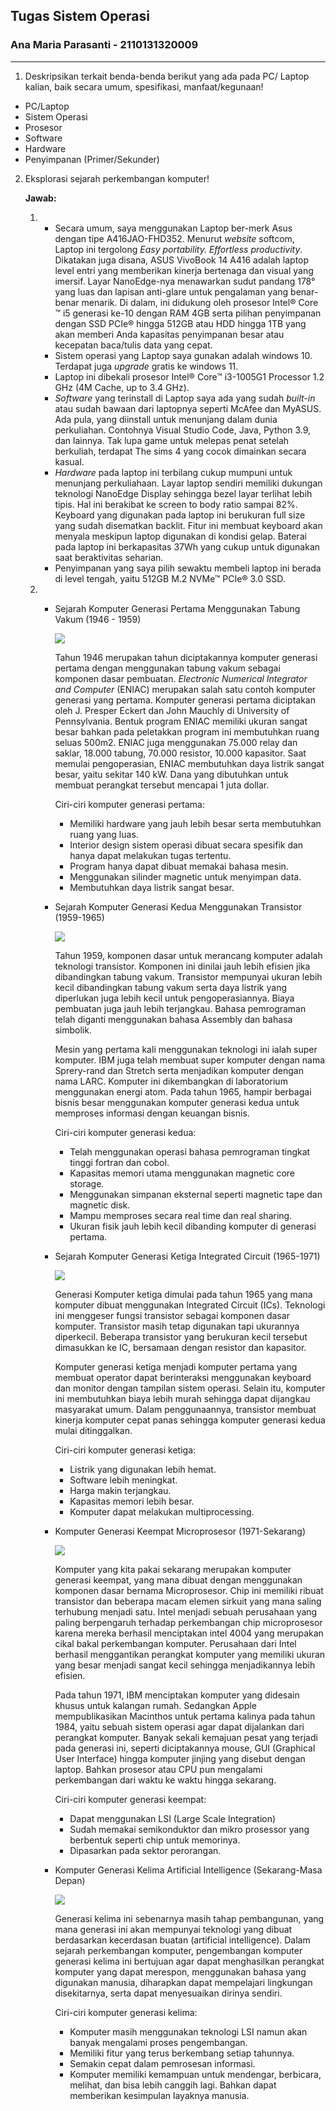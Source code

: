 ## Tugas Sistem Operasi
### Ana Maria Parasanti - 2110131320009

---
1. Deskripsikan terkait benda-benda berikut yang ada pada PC/ Laptop kalian, baik secara umum, spesifikasi, manfaat/kegunaan!
- PC/Laptop
- Sistem Operasi
- Prosesor
- Software
- Hardware 
- Penyimpanan (Primer/Sekunder)
2. Eksplorasi sejarah perkembangan komputer!

	**Jawab:**
    
	1. - Secara umum, saya menggunakan Laptop ber-merk Asus dengan tipe A416JAO-FHD352. Menurut *website* softcom, Laptop ini tergolong  *Easy portability. Effortless productivity*. Dikatakan juga disana, ASUS VivoBook 14 A416 adalah laptop level entri yang memberikan kinerja bertenaga dan visual yang imersif. Layar NanoEdge-nya menawarkan sudut pandang 178° yang luas dan lapisan anti-glare untuk pengalaman yang benar-benar menarik. Di dalam, ini didukung oleh prosesor Intel® Core ™ i5 generasi ke-10 dengan RAM 4GB serta pilihan penyimpanan dengan SSD PCIe® hingga 512GB atau HDD hingga 1TB yang akan memberi Anda kapasitas penyimpanan besar atau kecepatan baca/tulis data yang cepat.
		- Sistem operasi yang Laptop saya gunakan adalah windows 10. Terdapat juga *upgrade* gratis ke windows 11.
		- Laptop ini dibekali prosesor Intel® Core™ i3-1005G1 Processor 1.2 GHz (4M Cache, up to 3.4 GHz). 
		- *Software* yang terinstall di Laptop saya ada yang sudah *built-in* atau sudah bawaan dari laptopnya seperti McAfee dan MyASUS. 
       Ada pula, yang diinstall untuk menunjang dalam dunia perkuliahan. Contohnya Visual Studio Code, Java, Python 3.9, dan lainnya. Tak lupa game untuk melepas penat setelah berkuliah, terdapat The sims 4 yang cocok dimainkan secara kasual.
		- *Hardware* pada laptop ini terbilang cukup mumpuni untuk menunjang perkuliahaan. Layar laptop sendiri memiliki dukungan
       teknologi NanoEdge Display sehingga bezel layar terlihat lebih tipis. Hal ini berakibat ke screen to body ratio sampai 82%. Keyboard yang digunakan pada laptop ini berukuran full size yang sudah disematkan backlit. Fitur ini membuat keyboard akan menyala meskipun laptop digunakan di kondisi gelap. Baterai pada laptop ini berkapasitas 37Wh yang cukup untuk digunakan saat beraktivitas seharian.
		- Penyimpanan yang saya pilih sewaktu membeli laptop ini berada di level tengah, yaitu 512GB M.2 NVMe™ PCIe® 3.0 SSD. 
	2. - Sejarah Komputer Generasi Pertama Menggunakan Tabung Vakum (1946 - 1959)

			![](https://user-images.githubusercontent.com/112605121/188157888-b2086992-16fc-4b62-b24c-7baba304604e.PNG)
            
            Tahun 1946 merupakan tahun diciptakannya komputer generasi pertama dengan menggunakan tabung vakum sebagai komponen dasar pembuatan. *Electronic Numerical Integrator and Computer* (ENIAC) merupakan salah satu contoh komputer generasi yang pertama. Komputer generasi pertama diciptakan oleh J. Presper Eckert dan John Mauchly di University of Pennsylvania. Bentuk program ENIAC memiliki ukuran sangat besar bahkan pada peletakkan program ini membutuhkan ruang seluas 500m2. ENIAC juga menggunakan 75.000 relay dan saklar, 18.000 tabung, 70.000 resistor, 10.000 kapasitor. Saat memulai pengoperasian, ENIAC membutuhkan daya listrik sangat besar, yaitu sekitar 140 kW. Dana yang dibutuhkan untuk membuat perangkat tersebut mencapai 1 juta dollar.

            Ciri-ciri komputer generasi pertama: 
            - Memiliki hardware yang jauh lebih besar serta membutuhkan ruang yang luas.
            - Interior design sistem operasi dibuat secara spesifik dan hanya dapat melakukan tugas tertentu.
            - Program hanya dapat dibuat memakai bahasa mesin.
            - Menggunakan silinder magnetic untuk menyimpan data.
            - Membutuhkan daya listrik sangat besar.

        - Sejarah Komputer Generasi Kedua Menggunakan
    Transistor (1959-1965)

            ![](https://user-images.githubusercontent.com/112605121/188158113-a52d4725-3397-40a4-ba1b-9d6bd49880b9.PNG)

            Tahun 1959, komponen dasar untuk merancang komputer adalah teknologi transistor. Komponen ini dinilai jauh lebih efisien jika dibandingkan tabung vakum. Transistor mempunyai ukuran lebih kecil dibandingkan tabung vakum serta daya listrik yang diperlukan juga lebih kecil untuk pengoperasiannya. Biaya pembuatan juga jauh lebih terjangkau. Bahasa pemrograman telah diganti menggunakan bahasa Assembly dan bahasa simbolik. 

            Mesin yang pertama kali menggunakan teknologi ini ialah super komputer. IBM juga telah membuat super komputer dengan nama Sprery-rand dan Stretch serta menjadikan komputer dengan nama LARC. Komputer ini dikembangkan di laboratorium menggunakan energi atom. Pada tahun 1965, hampir berbagai bisnis besar menggunakan komputer generasi kedua untuk memproses informasi dengan keuangan bisnis.

            Ciri-ciri komputer generasi kedua:
            - Telah menggunakan operasi bahasa pemrograman tingkat tinggi fortran dan cobol. 
            - Kapasitas memori utama menggunakan magnetic core storage.
            - Menggunakan simpanan eksternal seperti magnetic tape dan magnetic disk.
            - Mampu memproses secara real time dan real sharing. 
            - Ukuran fisik jauh lebih kecil dibanding komputer di generasi pertama.

        - Sejarah Komputer Generasi Ketiga Integrated Circuit (1965-1971)

            ![](https://user-images.githubusercontent.com/112605121/188158337-b9daa902-e799-49bb-adf9-8cc388add6b9.PNG)

            Generasi Komputer ketiga dimulai pada tahun 1965 yang mana komputer dibuat menggunakan Integrated Circuit (ICs). Teknologi ini menggeser fungsi transistor sebagai komponen dasar komputer. Transistor masih tetap digunakan tapi ukurannya diperkecil. Beberapa transistor yang berukuran kecil tersebut dimasukkan ke IC, bersamaan dengan resistor dan kapasitor.

            Komputer generasi ketiga menjadi komputer pertama yang membuat operator dapat berinteraksi menggunakan keyboard dan monitor dengan tampilan sistem operasi. Selain itu, komputer ini membutuhkan biaya lebih murah sehingga dapat dijangkau masyarakat umum. Dalam penggunaannya, transistor membuat kinerja komputer cepat panas sehingga komputer generasi kedua mulai ditinggalkan.

            Ciri-ciri komputer generasi ketiga:
            - Listrik yang digunakan lebih hemat.
            - Software lebih meningkat.
            - Harga makin terjangkau.
            - Kapasitas memori lebih besar.
            - Komputer dapat melakukan multiprocessing.

        - Komputer Generasi Keempat Microprosesor (1971-Sekarang)

            ![](https://user-images.githubusercontent.com/112605121/188158416-0ce027f6-70e1-4862-8f93-b294a323c3c7.PNG)

            Komputer yang kita pakai sekarang merupakan komputer generasi keempat, yang mana dibuat dengan menggunakan komponen dasar bernama Microprosesor. Chip ini memiliki ribuat transistor dan beberapa macam elemen sirkuit yang mana saling terhubung menjadi satu. Intel menjadi sebuah perusahaan yang paling berpengaruh terhadap perkembangan chip microprosesor karena mereka berhasil menciptakan intel 4004 yang merupakan cikal bakal perkembangan komputer. Perusahaan dari Intel berhasil menggantikan perangkat komputer yang memiliki ukuran yang besar menjadi sangat kecil sehingga menjadikannya lebih efisien.

            Pada tahun 1971, IBM menciptakan komputer yang didesain khusus untuk kalangan rumah. Sedangkan Apple mempublikasikan Macinthos untuk pertama kalinya pada tahun 1984, yaitu sebuah sistem operasi agar dapat dijalankan dari perangkat komputer. Banyak sekali kemajuan pesat yang terjadi pada generasi ini, seperti diciptakannya mouse, GUI (Graphical User Interface) hingga komputer jinjing yang disebut dengan laptop. Bahkan prosesor atau CPU pun mengalami perkembangan dari waktu ke waktu hingga sekarang.

            Ciri-ciri komputer generasi keempat:
            - Dapat menggunakan LSI (Large Scale Integration)
            - Sudah memakai semikonduktor dan mikro prosessor yang berbentuk seperti chip untuk memorinya.
            - Dipasarkan pada sektor perorangan.

        - Komputer Generasi Kelima Artificial Intelligence (Sekarang-Masa Depan)

            ![](https://user-images.githubusercontent.com/112605121/188158464-8408f080-debb-43f9-9db2-2f57a59941ed.PNG)

            Generasi kelima ini sebenarnya masih tahap pembangunan, yang mana generasi ini akan mempunyai teknologi yang dibuat berdasarkan kecerdasan buatan (artificial intelligence). Dalam sejarah perkembangan komputer, pengembangan komputer generasi kelima ini bertujuan agar dapat menghasilkan perangkat komputer yang dapat merespon, menggunakan bahasa yang digunakan manusia, diharapkan dapat mempelajari lingkungan disekitarnya, serta dapat menyesuaikan dirinya sendiri.

            Ciri-ciri komputer generasi kelima:
            - Komputer masih menggunakan teknologi LSI namun akan banyak mengalami proses pengembangan.
            - Memiliki fitur yang terus berkembang setiap tahunnya.
            - Semakin cepat dalam pemrosesan informasi.
            - Komputer memiliki kemampuan untuk mendengar, berbicara, melihat, dan bisa lebih canggih lagi. Bahkan dapat memberikan kesimpulan layaknya manusia.
